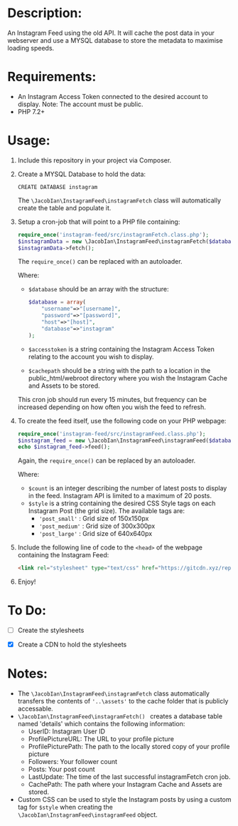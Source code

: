 # Description:
An Instagram Feed using the old API. It will cache the post data in your webserver and use a MYSQL database to store the metadata to maximise loading speeds.


# Requirements:

- An Instagram Access Token connected to the desired account to display. Note: The account must be public.
- PHP 7.2+



# Usage:

1. Include this repository in your project via Composer.

2. Create a MYSQL Database to hold the data:

	```mysql
	CREATE DATABASE instagram
	```
	The ```\JacobIan\InstagramFeed\instagramFetch``` class will automatically create the table and populate it.


2. Setup a cron-job that will point to a PHP file containing:

	```php
	require_once('instagram-feed/src/instagramFetch.class.php');
	$instagramData = new \JacobIan\InstagramFeed\instagramFetch($database, $accesstoken, $cachepath);
	$instagramData->fetch();
	```
	The `require_once()` can be replaced with an autoloader.

	Where: 
	- `$database` should be an array with the structure:

		```php
		$database = array(
			"username"=>"[username]",
			"password"=>"[password]",
			"host"=>"[host]",
			"database"=>"instagram"
		);
		```
	- `$accesstoken` is a string containing the Instagram Access Token relating to the account you wish to display.
	- `$cachepath` should be a string with the path to a location in the public_html/webroot directory where you wish the Instagram Cache and Assets to be stored.

	This cron job should run every 15 minutes, but frequency can be increased depending on how often you wish the feed to refresh.


3. To create the feed itself, use the following code on your PHP webpage:

	```php
	require_once('instagram-feed/src/instagramFeed.class.php');
	$instagram_feed = new \JacobIan\InstagramFeed\instagramFeed($database, $count, $style);
	echo $instagram_feed->feed();
	```
	
	Again, the ```require_once()``` can be replaced by an autoloader.

	Where:
	- `$count` is an integer describing the number of latest posts to display in the feed. Instagram API is limited to a maximum of 20 posts.
	- `$style` is a string containing the desired CSS Style tags on each Instagram Post (the grid size). The available tags are:
		- `'post_small'` : Grid size of 150x150px
		- `'post_medium'` : Grid size of 300x300px
		- `'post_large'` : Grid size of 640x640px

4. Include the following line of code to the `<head>` of the webpage containing the Instagram Feed:
	```html
	<link rel="stylesheet" type="text/css" href="https://gitcdn.xyz/repo/jacob-ian/instagram-feed/master/css/feed.css"/>
	```

5. Enjoy!


# To Do:

- [ ] Create the stylesheets
- [x] Create a CDN to hold the stylesheets



# Notes:

- The ```\JacobIan\InstagramFeed\instagramFetch``` class automatically transfers the contents of ```'..\assets'``` to the cache folder that is publicly accessable.
- ```\JacobIan\InstagramFeed\instagramFetch() ``` creates a database table named 'details' which contains the following information:
	- UserID: Instagram User ID
	- ProfilePictureURL: The URL to your profile picture
	- ProfilePicturePath: The path to the locally stored copy of your profile picture
	- Followers: Your follower count
	- Posts: Your post count
	- LastUpdate: The time of the last successful instagramFetch cron job.
	- CachePath: The path where your Instagram Cache and Assets are stored.
- Custom CSS can be used to style the Instagram posts by using a custom tag for ```$style``` when creating the ```\JacobIan\InstagramFeed\instagramFeed``` object.
